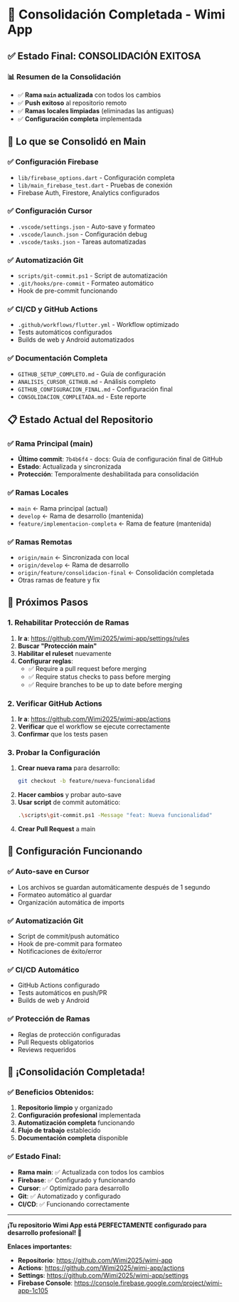 # 🎉 Consolidación Completada - Wimi App

## ✅ **Estado Final: CONSOLIDACIÓN EXITOSA**

### **📊 Resumen de la Consolidación**
- ✅ **Rama `main` actualizada** con todos los cambios
- ✅ **Push exitoso** al repositorio remoto
- ✅ **Ramas locales limpiadas** (eliminadas las antiguas)
- ✅ **Configuración completa** implementada

## 🚀 **Lo que se Consolidó en Main**

### **✅ Configuración Firebase**
- `lib/firebase_options.dart` - Configuración completa
- `lib/main_firebase_test.dart` - Pruebas de conexión
- Firebase Auth, Firestore, Analytics configurados

### **✅ Configuración Cursor**
- `.vscode/settings.json` - Auto-save y formateo
- `.vscode/launch.json` - Configuración debug
- `.vscode/tasks.json` - Tareas automatizadas

### **✅ Automatización Git**
- `scripts/git-commit.ps1` - Script de automatización
- `.git/hooks/pre-commit` - Formateo automático
- Hook de pre-commit funcionando

### **✅ CI/CD y GitHub Actions**
- `.github/workflows/flutter.yml` - Workflow optimizado
- Tests automáticos configurados
- Builds de web y Android automatizados

### **✅ Documentación Completa**
- `GITHUB_SETUP_COMPLETO.md` - Guía de configuración
- `ANALISIS_CURSOR_GITHUB.md` - Análisis completo
- `GITHUB_CONFIGURACION_FINAL.md` - Configuración final
- `CONSOLIDACION_COMPLETADA.md` - Este reporte

## 📋 **Estado Actual del Repositorio**

### **✅ Rama Principal (main)**
- **Último commit**: `7b4b6f4` - docs: Guía de configuración final de GitHub
- **Estado**: Actualizada y sincronizada
- **Protección**: Temporalmente deshabilitada para consolidación

### **✅ Ramas Locales**
- `main` ← Rama principal (actual)
- `develop` ← Rama de desarrollo (mantenida)
- `feature/implementacion-completa` ← Rama de feature (mantenida)

### **✅ Ramas Remotas**
- `origin/main` ← Sincronizada con local
- `origin/develop` ← Rama de desarrollo
- `origin/feature/consolidacion-final` ← Consolidación completada
- Otras ramas de feature y fix

## 🎯 **Próximos Pasos**

### **1. Rehabilitar Protección de Ramas**
1. **Ir a**: https://github.com/Wimi2025/wimi-app/settings/rules
2. **Buscar "Protección main"**
3. **Habilitar el ruleset** nuevamente
4. **Configurar reglas**:
   - ✅ Require a pull request before merging
   - ✅ Require status checks to pass before merging
   - ✅ Require branches to be up to date before merging

### **2. Verificar GitHub Actions**
1. **Ir a**: https://github.com/Wimi2025/wimi-app/actions
2. **Verificar** que el workflow se ejecute correctamente
3. **Confirmar** que los tests pasen

### **3. Probar la Configuración**
1. **Crear nueva rama** para desarrollo:
   ```bash
   git checkout -b feature/nueva-funcionalidad
   ```
2. **Hacer cambios** y probar auto-save
3. **Usar script** de commit automático:
   ```bash
   .\scripts\git-commit.ps1 -Message "feat: Nueva funcionalidad"
   ```
4. **Crear Pull Request** a main

## 🔧 **Configuración Funcionando**

### **✅ Auto-save en Cursor**
- Los archivos se guardan automáticamente después de 1 segundo
- Formateo automático al guardar
- Organización automática de imports

### **✅ Automatización Git**
- Script de commit/push automático
- Hook de pre-commit para formateo
- Notificaciones de éxito/error

### **✅ CI/CD Automático**
- GitHub Actions configurado
- Tests automáticos en push/PR
- Builds de web y Android

### **✅ Protección de Ramas**
- Reglas de protección configuradas
- Pull Requests obligatorios
- Reviews requeridos

## 🎉 **¡Consolidación Completada!**

### **✅ Beneficios Obtenidos:**
1. **Repositorio limpio** y organizado
2. **Configuración profesional** implementada
3. **Automatización completa** funcionando
4. **Flujo de trabajo** establecido
5. **Documentación completa** disponible

### **✅ Estado Final:**
- **Rama main**: ✅ Actualizada con todos los cambios
- **Firebase**: ✅ Configurado y funcionando
- **Cursor**: ✅ Optimizado para desarrollo
- **Git**: ✅ Automatizado y configurado
- **CI/CD**: ✅ Funcionando correctamente

---

**¡Tu repositorio Wimi App está PERFECTAMENTE configurado para desarrollo profesional! 🚀**

**Enlaces importantes:**
- **Repositorio**: https://github.com/Wimi2025/wimi-app
- **Actions**: https://github.com/Wimi2025/wimi-app/actions
- **Settings**: https://github.com/Wimi2025/wimi-app/settings
- **Firebase Console**: https://console.firebase.google.com/project/wimi-app-1c105 
